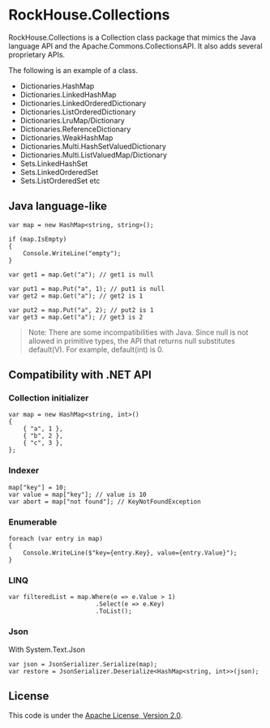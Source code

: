 ﻿RockHouse.Collections
===================

RockHouse.Collections is a Collection class package that mimics the Java language API and the Apache.Commons.CollectionsAPI.
It also adds several proprietary APIs.

The following is an example of a class.
- Dictionaries.HashMap
- Dictionaries.LinkedHashMap
- Dictionaries.LinkedOrderedDictionary
- Dictionaries.ListOrderedDictionary
- Dictionaries.LruMap/Dictionary
- Dictionaries.ReferenceDictionary
- Dictionaries.WeakHashMap
- Dictionaries.Multi.HashSetValuedDictionary
- Dictionaries.Multi.ListValuedMap/Dictionary
- Sets.LinkedHashSet
- Sets.LinkedOrderedSet
- Sets.ListOrderedSet
etc

Java language-like
-------
```
var map = new HashMap<string, string>();

if (map.IsEmpty)
{
    Console.WriteLine("empty");
}

var get1 = map.Get("a"); // get1 is null

var put1 = map.Put("a", 1); // put1 is null
var get2 = map.Get("a"); // get2 is 1

var put2 = map.Put("a", 2); // put2 is 1
var get3 = map.Get("a"); // get3 is 2
```

>Note:
>There are some incompatibilities with Java.
>Since null is not allowed in primitive types, the API that returns null substitutes default(V).
>For example, default(int) is 0.

Compatibility with .NET API
-------
### Collection initializer
```
var map = new HashMap<string, int>()
{
    { "a", 1 },
    { "b", 2 },
    { "c", 3 },
};
```

### Indexer
```
map["key"] = 10;
var value = map["key"]; // value is 10
var abort = map["not found"]; // KeyNotFoundException
```

### Enumerable
```
foreach (var entry in map)
{
    Console.WriteLine($"key={entry.Key}, value={entry.Value}");
}
```

### LINQ
```
var filteredList = map.Where(e => e.Value > 1)
                        .Select(e => e.Key)
                        .ToList();
```

### Json

With System.Text.Json
```
var json = JsonSerializer.Serialize(map);
var restore = JsonSerializer.Deserialize<HashMap<string, int>>(json);
```

License
-------
This code is under the [Apache License, Version 2.0](https://opensource.org/license/apache-2-0/).
